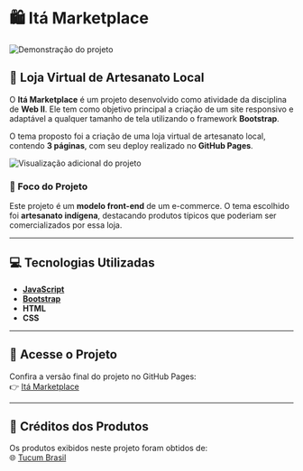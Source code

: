 # 🛍️ Itá Marketplace

<img src="images/gif1.gif" alt="Demonstração do projeto"></img>

## 🌟 Loja Virtual de Artesanato Local

O **Itá Marketplace** é um projeto desenvolvido como atividade da disciplina de **Web II**. Ele tem como objetivo principal a criação de um site responsivo e adaptável a qualquer tamanho de tela utilizando o framework **Bootstrap**.  

O tema proposto foi a criação de uma loja virtual de artesanato local, contendo **3 páginas**, com seu deploy realizado no **GitHub Pages**.  

<img src="images/gif2.gif" alt="Visualização adicional do projeto"></img>

### 🏹 Foco do Projeto  
Este projeto é um **modelo front-end** de um e-commerce. O tema escolhido foi **artesanato indígena**, destacando produtos típicos que poderiam ser comercializados por essa loja.  

---

## 💻 Tecnologias Utilizadas  

- **[JavaScript](https://devdocs.io/javascript/)**  
- **[Bootstrap](https://getbootstrap.com/docs/5.3/getting-started/introduction/)**  
- **HTML**  
- **CSS**  

---

## 🚀 Acesse o Projeto  

Confira a versão final do projeto no GitHub Pages:  
👉 [Itá Marketplace](https://gusttazy.github.io/itaMarketplace/)  

---

## 🎨 Créditos dos Produtos  

Os produtos exibidos neste projeto foram obtidos de:  
🌐 [Tucum Brasil](https://www.tucumbrasil.com/)  
